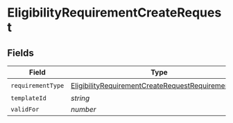 # EligibilityRequirementCreateRequest


## Fields

| Field                                                                                                                           | Type                                                                                                                            | Required                                                                                                                        | Description                                                                                                                     |
| ------------------------------------------------------------------------------------------------------------------------------- | ------------------------------------------------------------------------------------------------------------------------------- | ------------------------------------------------------------------------------------------------------------------------------- | ------------------------------------------------------------------------------------------------------------------------------- |
| `requirementType`                                                                                                               | [EligibilityRequirementCreateRequestRequirementType](../../models/shared/eligibilityrequirementcreaterequestrequirementtype.md) | :heavy_check_mark:                                                                                                              | N/A                                                                                                                             |
| `templateId`                                                                                                                    | *string*                                                                                                                        | :heavy_minus_sign:                                                                                                              | N/A                                                                                                                             |
| `validFor`                                                                                                                      | *number*                                                                                                                        | :heavy_minus_sign:                                                                                                              | N/A                                                                                                                             |